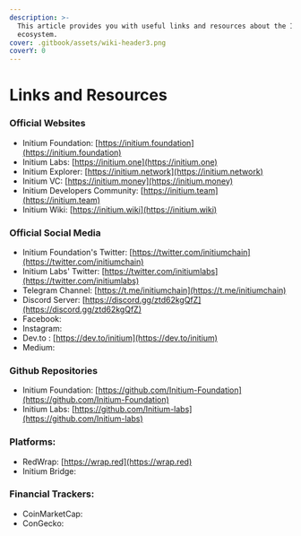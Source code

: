 ```yaml
---
description: >-
  This article provides you with useful links and resources about the Initium
  ecosystem.
cover: .gitbook/assets/wiki-header3.png
coverY: 0
---
```


# Links and Resources

### &#x20;Official Websites

* Initium Foundation: [https://initium.foundation](https://initium.foundation)
* Initium Labs: [https://initium.one](https://initium.one)
* Initium Explorer: [https://initium.network](https://initium.network)
* Initium VC: [https://initium.money](https://initium.money)
* Initium Developers Community: [https://initium.team](https://initium.team)
* Initium Wiki: [https://initium.wiki](https://initium.wiki)

### Official Social Media&#x20;

* Initium Foundation's Twitter: [https://twitter.com/initiumchain](https://twitter.com/initiumchain)
* Initium Labs' Twitter: [https://twitter.com/initiumlabs](https://twitter.com/initiumlabs)
* Telegram Channel: [https://t.me/initiumchain](https://t.me/initiumchain)
* Discord Server: [https://discord.gg/ztd62kgQfZ](https://discord.gg/ztd62kgQfZ)
* Facebook:
* Instagram:
* Dev.to : [https://dev.to/initium](https://dev.to/initium)
* Medium:

### &#x20;Github Repositories

* Initium Foundation: [https://github.com/Initium-Foundation](https://github.com/Initium-Foundation)
* Initium Labs: [https://github.com/Initium-labs](https://github.com/Initium-labs)

### Platforms:

* RedWrap: [https://wrap.red](https://wrap.red)
* Initium Bridge:&#x20;

### Financial Trackers:

* CoinMarketCap:
* ConGecko:

